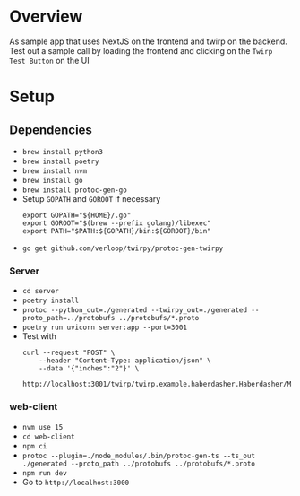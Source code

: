 # Overview
As sample app that uses NextJS on the frontend and twirp on the backend. Test out a sample call by loading the frontend and clicking on the `Twirp Test Button` on the UI

# Setup

## Dependencies
- `brew install python3`
- `brew install poetry`
- `brew install nvm`
- `brew install go`
- `brew install protoc-gen-go`
- Setup `GOPATH` and `GOROOT` if necessary
    ```
    export GOPATH="${HOME}/.go"
    export GOROOT="$(brew --prefix golang)/libexec"
    export PATH="$PATH:${GOPATH}/bin:${GOROOT}/bin"
    ```
- `go get github.com/verloop/twirpy/protoc-gen-twirpy`

### Server
- `cd server`
- `poetry install`
- `protoc --python_out=./generated --twirpy_out=./generated --proto_path=../protobufs ../protobufs/*.proto`
- `poetry run uvicorn server:app --port=3001`
- Test with 
    ```
    curl --request "POST" \
        --header "Content-Type: application/json" \
        --data '{"inches":"2"}' \
        http://localhost:3001/twirp/twirp.example.haberdasher.Haberdasher/MakeHat
    ```

### web-client
- `nvm use 15`
- `cd web-client`
- `npm ci`
- `protoc --plugin=./node_modules/.bin/protoc-gen-ts --ts_out ./generated --proto_path ../protobufs ../protobufs/*.proto`
- `npm run dev`
- Go to `http://localhost:3000`